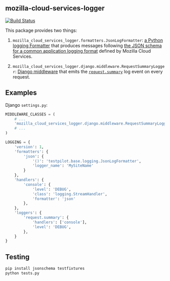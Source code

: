 mozilla-cloud-services-logger
-----------------------------

[![Build Status](https://travis-ci.org/mozilla/mozilla-cloud-services-logger.svg?branch=master)](https://travis-ci.org/mozilla/mozilla-cloud-services-logger)

This package provides two things:

1. `mozilla_cloud_services_logger.formatters.JsonLogFormatter`: [a Python
   logging Formatter][formatter] that produces messages following [the JSON
   schema for a common application logging format][mozlog] defined by Mozilla
   Cloud Services.

2. `mozilla_cloud_services_logger.django.middleware.RequestSummaryLogger`:
   [Django middleware][middleware] that emits the [`request.summary`][requestsummary]
   log event on every request.

[formatter]: https://docs.python.org/3/library/logging.html#formatter-objects
[mozlog]: https://github.com/mozilla-services/Dockerflow/blob/master/docs/mozlog.md
[middleware]: https://docs.djangoproject.com/en/1.8/topics/http/middleware/
[requestsummary]: https://github.com/mozilla-services/Dockerflow/blob/master/docs/mozlog.md#application-request-summary-type-requestsummary

## Examples

Django `settings.py`:

```python
MIDDLEWARE_CLASSES = (
    # ...
    'mozilla_cloud_services_logger.django.middleware.RequestSummaryLogger',
    # ...
)

LOGGING = {
    'version': 1,
    'formatters': {
        'json': {
            '()': 'testpilot.base.logging.JsonLogFormatter',
            'logger_name': 'MySiteName'
        }
    },
    'handlers': {
        'console': {
            'level': 'DEBUG',
            'class': 'logging.StreamHandler',
            'formatter': 'json'
        },
    },
    'loggers': {
        'request.summary': {
            'handlers': ['console'],
            'level': 'DEBUG',
        },
    }
}
```

## Testing

```python
pip install jsonschema testfixtures
python tests.py
```
